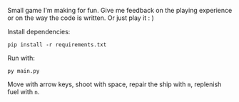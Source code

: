Small game I'm making for fun. Give me feedback on the playing experience or on the way the code is written. Or just play it : )

Install dependencies:
```
pip install -r requirements.txt
```
Run with:
```
py main.py
```

Move with arrow keys, shoot with space, repair the ship with `m`, replenish fuel with `n`.